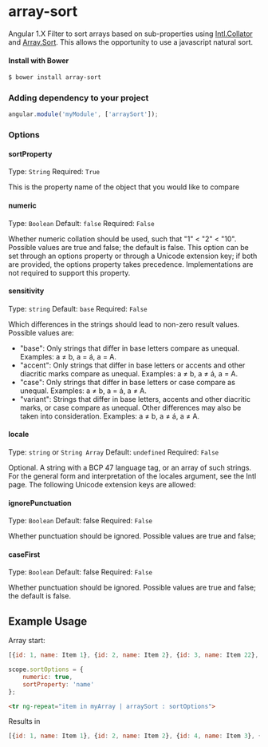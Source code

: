 # array-sort
Angular 1.X Filter to sort arrays based on sub-properties using [Intl.Collator](https://developer.mozilla.org/en-US/docs/Web/JavaScript/Reference/Global_Objects/Collator)
and [Array.Sort](https://developer.mozilla.org/en-US/docs/Web/JavaScript/Reference/Global_Objects/Array/sort). This allows the opportunity to use a javascript natural sort.

#### Install with Bower
```sh
$ bower install array-sort
```

### Adding dependency to your project

```js
angular.module('myModule', ['arraySort']);
```

### Options
#### sortProperty
Type: `String`
Required: `True`

This is the property name of the object that you would like to compare

#### numeric
Type: `Boolean`
Default: `false`
Required: `False`

Whether numeric collation should be used, such that "1" < "2" < "10". Possible values are true and false; the default is false. This option can be set through an options property or through a Unicode extension key; if both are provided, the options property takes precedence. Implementations are not required to support this property.

#### sensitivity
Type: `string`
Default: `base`
Required: `False`

Which differences in the strings should lead to non-zero result values. Possible values are:

- "base": Only strings that differ in base letters compare as unequal. Examples: a ≠ b, a = á, a = A.
- "accent": Only strings that differ in base letters or accents and other diacritic marks compare as unequal. Examples: a ≠ b, a ≠ á, a = A.
- "case": Only strings that differ in base letters or case compare as unequal. Examples: a ≠ b, a = á, a ≠ A.
- "variant": Strings that differ in base letters, accents and other diacritic marks, or case compare as unequal. Other differences may also be taken into consideration. Examples: a ≠ b, a ≠ á, a ≠ A.

#### locale
Type: `string` or `String Array`
Default: `undefined`
Required: `False`

Optional. A string with a BCP 47 language tag, or an array of such strings. For the general form and interpretation of the locales argument, see the Intl page. The following Unicode extension keys are allowed:

#### ignorePunctuation
Type: `Boolean`
Default: false
Required: `False`

Whether punctuation should be ignored. Possible values are true and false;

#### caseFirst
Type: `Boolean`
Default: false
Required: `False`

Whether punctuation should be ignored. Possible values are true and false; the default is false.

## Example Usage
Array start:
```js 
[{id: 1, name: Item 1}, {id: 2, name: Item 2}, {id: 3, name: Item 22}, {id: 4, name: Item 3}]
````

```js
scope.sortOptions = {
    numeric: true,
    sortProperty: 'name'
};
```

```html
<tr ng-repeat="item in myArray | arraySort : sortOptions">
```

Results in 
```js 
[{id: 1, name: Item 1}, {id: 2, name: Item 2}, {id: 4, name: Item 3}, {id: 3, name: Item 22}]
````
